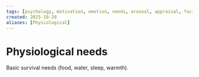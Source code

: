 ```yaml
---
tags: [psychology, motivation, emotion, needs, arousal, appraisal, facial-expression, amygdala]
created: 2025-10-20
aliases: [Physiological]
---
```

# Physiological needs

Basic survival needs (food, water, sleep, warmth).
